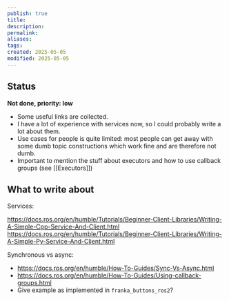 ```yaml
---
publish: true
title:
description: 
permalink: 
aliases: 
tags: 
created: 2025-05-05
modified: 2025-05-05
---
```


## Status

**Not done, priority: low**
- Some useful links are collected.
- I have a lot of experience with services now, so I could probably write a lot about them.
- Use cases for people is quite limited: most people can get away with some dumb topic constructions which work fine and are therefore not dumb.
- Important to mention the stuff about executors and how to use callback groups (see [[Executors]])

## What to write about

Services:

<https://docs.ros.org/en/humble/Tutorials/Beginner-Client-Libraries/Writing-A-Simple-Cpp-Service-And-Client.html>
<https://docs.ros.org/en/humble/Tutorials/Beginner-Client-Libraries/Writing-A-Simple-Py-Service-And-Client.html>

Synchronous vs async:
- <https://docs.ros.org/en/humble/How-To-Guides/Sync-Vs-Async.html>
- <https://docs.ros.org/en/humble/How-To-Guides/Using-callback-groups.html>
- Give example as implemented in `franka_buttons_ros2`?
